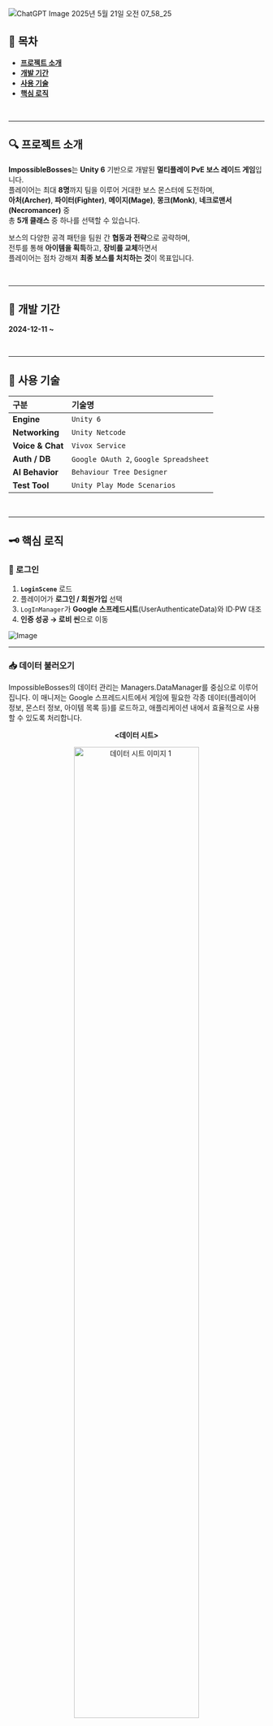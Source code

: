 ![ChatGPT Image 2025년 5월 21일 오전 07_58_25](https://github.com/user-attachments/assets/78780fee-a54d-4b52-90dc-0bca75f68ba7)

## 📘 목차
- **[프로젝트 소개](#-프로젝트-소개)**
- **[개발 기간](#-개발-기간)**
- **[사용 기술](#-사용-기술)**
- **[핵심 로직](#-핵심-로직)**

<br/>

---

## 🔍 프로젝트 소개
**ImpossibleBosses**는 **Unity 6** 기반으로 개발된 **멀티플레이 PvE 보스 레이드 게임**입니다.  
플레이어는 최대 **8명**까지 팀을 이루어 거대한 보스 몬스터에 도전하며,  
**아처(Archer)**, **파이터(Fighter)**, **메이지(Mage)**, **몽크(Monk)**, **네크로맨서(Necromancer)** 중  
총 **5개 클래스** 중 하나를 선택할 수 있습니다.

보스의 다양한 공격 패턴을 팀원 간 **협동과 전략**으로 공략하며,  
전투를 통해 **아이템을 획득**하고, **장비를 교체**하면서  
플레이어는 점차 강해져 **최종 보스를 처치하는 것**이 목표입니다.

<br/>

---

## 📆 개발 기간
<b>2024-12-11 ~</b>

<br/>

---

## 🔧 사용 기술
| 구분 | 기술명 |
| :-- | :-- |
| **Engine** | `Unity 6` |
| **Networking** | `Unity Netcode` |
| **Voice & Chat** | `Vivox Service` |
| **Auth / DB** | `Google OAuth 2`, `Google Spreadsheet` |
| **AI Behavior** | `Behaviour Tree Designer` |
| **Test Tool** | `Unity Play Mode Scenarios` |

<br/>

---

## 🗝 핵심 로직

### 🔐 로그인
1. **`LoginScene`** 로드  
2. 플레이어가 **로그인 / 회원가입** 선택  
3. `LogInManager`가 **Google 스프레드시트**(UserAuthenticateData)와 ID·PW 대조  
4. **인증 성공 → 로비 씬**으로 이동  

![Image](https://github.com/user-attachments/assets/a63eec10-7526-4920-bd92-319d0a640e82)

---

### 📥 데이터 불러오기
ImpossibleBosses의 데이터 관리는 Managers.DataManager를 중심으로 이루어집니다. 이 매니저는 Google 스프레드시트에서 게임에 필요한 각종 데이터(플레이어 정보, 몬스터 정보, 아이템 목록 등)를 로드하고, 애플리케이션 내에서 효율적으로 사용할 수 있도록 처리합니다.

<p align="center">
  <strong>&lt;데이터 시트&gt;</strong>
</p>
<p align="center">
  <img src="https://github.com/user-attachments/assets/5fa4ab70-ba04-403b-b229-c403439998e1" alt="데이터 시트 이미지 1" width="70%"/>
  <img src="https://github.com/user-attachments/assets/66638094-07c2-48ad-b48e-744c3f8d9183" alt="데이터 시트 이미지 2" width="70%"/>
  <img src="https://github.com/user-attachments/assets/8c104aa5-92eb-44ea-82e5-c77787290c39" alt="데이터 시트 이미지 3" width="70%"/>
</p>


**데이터 로딩 절차:**

1.  **초기화 및 타입 스캔**:
    <ul>
      <li><code>Managers.DataManager.Init()</code> 메서드가 데이터 로딩을 시작합니다.</li>
      <li><code>LoadSerializableTypesFromFolder</code> 메서드는 지정된 경로에서 <code>[Serializable]</code> 어트리뷰트를 가진 클래스들을 리플렉션으로 스캔합니다. 이 클래스들은 스프레드시트의 각 시트 데이터 구조와 매핑됩니다.</li>
    </ul>

<p align="center">
  <strong>&lt;DataManger의 타입확인&gt;</strong>
</p>
<div align="center">
  <img src="https://github.com/user-attachments/assets/f0fcfdb3-cd07-494a-9edd-267df547bfd1" alt="타입 스캔 이미지 1" width="70%"/>
</div>
<br>

2.  **Google 스프레드시트 연동**:
    <ul>
      <li><code>DatabaseStruct</code>는 Google OAuth 2.0 인증 정보(클라이언트 ID, 시크릿 코드, 애플리케이션 이름, 스프레드시트 ID)를 관리합니다.</li>
      <li><code>GetGoogleSheetData()</code> 메서드는 이 정보를 사용하여 Google Sheets API 인증 후, 지정된 스프레드시트 데이터를 가져옵니다.</li>
    </ul>

<p align="center">
  <strong>&lt;구글 스프레드시트 불러오기&gt;</strong>
</p>
<div align="center">
  <img src="https://github.com/user-attachments/assets/47be08dd-43b7-4740-9853-89e74ab992f3" alt="스프레드시트 연동" width="70%"/>
</div>
<br>

3.  **데이터 파싱 및 구조화**:
    * `LoadDataFromGoogleSheets()`는 인증된 서비스와 스프레드시트 ID로 각 시트의 데이터를 요청합니다.
    * `ParseSheetData()`는 시트 데이터를 JSON 형식 문자열로 변환합니다.
    * `AddAllDataDictFromJsonData()`는 JSON 문자열을 C# 객체로 역직렬화합니다.
        * `GetTypeNameFromFileName()`은 시트 이름에서 데이터 타입을 결정합니다.
        * `FindGenericKeyType()`은 데이터 타입이 `Ikey<TKey>` 인터페이스를 구현했는지 확인하여 딕셔너리 키 타입을 결정합니다.
        * `DataToDictionary<TKey, TStat>` 클래스는 로드된 데이터 리스트를 `Dictionary<TKey, TStat>` 형태로 변환하여 `AllDataDict`에 저장합니다.

<p align="center">
  <strong>&lt;JSON 문자열 역직렬화&gt;</strong>
</p>
<div align="center">
  <img src="https://github.com/user-attachments/assets/5d878784-0047-4341-a7d5-eaf3cad0e707" alt="데이터 파싱" width="70%"/>
</div>
<br>

4.  **데이터 캐싱 및 접근**:
    * 처리된 데이터는 `DataManager.AllDataDict` (`Dictionary<Type, object>` 타입)에 데이터 타입별로 캐싱되어, 게임 내 다른 시스템에서 사용됩니다.
    * `ItemDataManager`는 `DataManager.AllDataDict`에서 아이템 관련 타입의 데이터를 가져와 관리합니다.
<p align="center">
  <strong>&lt;아이템 클래스의 데이터 캐싱&gt;</strong>
</p>
<div align="center">
  <img src="https://github.com/user-attachments/assets/3a36e9ed-a833-4e30-b9ac-41880a50a860" alt="데이터 캐싱" width="70%"/>
</div>
<br>


5.  **로컬 데이터 활용**:
    * Google 스프레드시트 접근 불가 시, `LoadAllDataFromLocal()` 메서드가 로컬에 JSON 파일로 저장된 데이터를 로드합니다.
    * 스프레드시트에서 새 데이터를 가져오면, `SaveDataToFile()` 메서드가 기존 로컬 데이터와 비교 후 변경된 경우 최신 데이터로 덮어씁니다. `BinaryCheck<T>()`가 데이터 변경 여부를 확인합니다.
<p align="center">
  <strong>&lt;데이터 변경 확인(바이너리비교)&gt;</strong>
</p>
<div align="center">
  <img src="https://github.com/user-attachments/assets/56236faf-6a3d-4658-bc5e-fdad2c12e310" alt="데이터 변경확인" width="30%"/>
</div>
<br>

---



### 🏠 로비 (Lobby)

> 플레이어는 계정 인증 후 **로비 화면**으로 이동하여, 다른 플레이어와 소통하고 함께 게임을 즐길 **방을 찾거나 만들 수 있습니다.**

<br/>

<p align="center">
  <strong>&lt;로비화면&gt;</strong>
</p>
<div align="center">
  <img src="https://github.com/user-attachments/assets/bd999c4a-0074-49a7-a73b-a84fe01a6a85" alt="로비화면" width="70%"/>
</div>

<br/>

### 🚪 로비 입장 및 준비 과정

게임에 접속하면 가장 먼저 로비로 입장하기 위한 준비를 시작합니다.

* **서비스 연결 및 인증**: Unity에서 제공하는 온라인 서비스에 연결하고, 플레이어마다 고유한 ID를 받아옵니다.
* **중복 접속 확인**: 혹시 이미 다른 곳에서 같은 계정으로 접속 중인지 확인하여, 중복 접속을 막습니다.
* **대기 로비 참가**: 모든 준비가 끝나면, 다른 플레이어들과 함께 머무르며 방을 탐색하거나 생성할 수 있는 '대기 로비' 공간에 자동으로 들어가게 됩니다. 만약 아무도 없는 첫 접속이라면, 새로운 대기 로비가 만들어집니다.

<br/>

### 💬 플레이어 간 소통 (채팅)

로비에서는 다른 플레이어들과 실시간으로 대화할 수 있는 채팅 기능이 제공됩니다.

* Vivox 서비스를 이용하여 텍스트 채팅을 지원합니다.
* 이를 통해 함께 게임 할 파티원을 구하거나, 게임에 대한 정보를 나누는 등 다양한 상호작용이 가능합니다.

<p align="center">
  <img src="https://github.com/user-attachments/assets/f3e38ca6-cecf-412b-8071-312cc87864b6" alt="로비 채팅" width="80%"/>
  <br/>
  <sub><strong>&lt;로비 채팅창&gt;</strong><br/>다른 플레이어와 텍스트로 대화할 수 있습니다. (Vivox 연동)</sub>
</p>

<br/>

### 🔍 게임 방 탐색 및 참가

다른 플레이어가 만들어 놓은 게임 방을 찾아 참여할 수 있습니다.

* 현재 생성되어 있는 공개 게임 방들의 목록이 실시간으로 표시됩니다.
* 새로고침 버튼을 통해 언제든지 최신 방 목록을 불러올 수 있습니다.
* 목록에서 원하는 방을 선택하고 '참가' 버튼을 누르면 해당 방으로 입장합니다.
* 만약 선택한 방에 비밀번호가 설정되어 있다면, 올바른 비밀번호를 입력해야만 들어갈 수 있습니다.

<br/>

<table style="width:100%; border:0;">
  <tr>
    <td align="center" valign="top" style="width:50%;">
      <figure style="margin:0;">
        <img src="https://github.com/user-attachments/assets/50ed75db-9775-49b1-ab05-3fce2d648a9d" alt="방 목록" height="300">
        <figcaption>
          <br/>
          <strong>&lt;게임 방 목록&gt;</strong><br>
          현재 참여 가능한 방들의 이름,
           <br/>
          인원수 등의 정보를 보여줍니다.
        </figcaption>
      </figure>
    </td>
    <td align="center" valign="top" style="width:50%;">
      <figure style="margin:0;">
        <img src="https://github.com/user-attachments/assets/7ef4241f-fe63-49e4-8675-91a6ca7e26af" alt="비밀번호 입력" height="300">
        <figcaption>
          <br/>
          <strong>&lt;비밀번호 입력창&gt;</strong><br>
          비공개 방에 참여하기 위해 비밀번호를 입력하는 화면입니다.
        </figcaption>
      </figure>
    </td>
  </tr>
</table>

<br/>

### ➕ 게임 방 생성

원한다면 직접 새로운 게임 방을 만들 수도 있습니다.

* 방 만들기 화면에서 만들고 싶은 방의 이름과 최대 참가 가능 인원 수를 설정합니다.
* 다른 플레이어들이 함부로 들어오지 못하도록 비밀번호를 설정할 수도 있습니다.
* 설정을 완료하고 방을 만들면, 이 방은 다른 플레이어들의 방 목록에도 나타나 함께 플레이할 팀원을 모을 수 있습니다.

<p align="center">
  <img src="https://github.com/user-attachments/assets/adf8bd6f-3f22-4dff-89ba-5fbac08a2c82" alt="방 생성" width="30%"/>
  <br/>
  <sub><strong>&lt;게임 방 생성 설정&gt;</strong><br/>새로운 방의 이름, 최대 인원, 비밀번호 등을 설정합니다.</sub>
</p>

<br/>

### ⚔️ 캐릭터 선택 및 게임 준비

성공적으로 게임 방에 들어가면, 플레이어는 자신이 플레이할 캐릭터를 선택하고 게임 시작을 준비합니다.

* 다양한 클래스 중 원하는 캐릭터를 선택합니다.
* 같은 방에 있는 다른 플레이어들이 어떤 캐릭터를 골랐는지, 게임을 시작할 준비가 되었는지 실시간으로 확인할 수 있습니다.
* 모든 플레이어가 "준비 완료" 상태가 되면, 방을 만든 방장이 게임을 시작할 수 있습니다.

<p align="center">
  <img src="https://github.com/user-attachments/assets/494afb30-753a-4553-bd4f-158943e5877e" alt="캐릭터 선택" width="80%"/>
  <br/>
  <sub><strong>&lt;캐릭터 선택 및 준비 완료&gt;</strong><br/>방에 참가한 플레이어들이 각자 플레이할 캐릭터를 고르고 "준비" 상태를 표시합니다.</sub>
</p>

<br/>

**로비 시스템의 안정성 유지**:

* 방을 만든 플레이어(호스트)는 방이 갑자기 사라지지 않도록 주기적으로 서버에 "방이 아직 살아있음!"이라는 신호(하트비트)를 보냅니다.
* 플레이어가 방에 새로 들어오거나 나가는 등의 변화는 즉시 모든 참가자에게 알려져 화면이 업데이트됩니다.

<br/>
<p align="center">
  <strong>&lt;하트비트&gt;</strong>
</p>
<div align="center">
  <img src="https://github.com/user-attachments/assets/0e9ef430-3ee3-4898-9ace-82f40f7425be" alt="하트비트" width="30%"/>
</div>
<br>
---

### 🔗 릴레이 서버
- **호스트(방장)** 가 방 생성 → **Relay Allocation** 수신(서버 역할)  
- **참가자** 는 **Join Code** 로 해당 Allocation 접속  
- 실제 IP 노출 없이 **NAT / 방화벽** 문제 해결  
- 호스트가 중도 이탈하면 **새 호스트가 Allocation 승계**

![Image](https://github.com/user-attachments/assets/4d7df461-dbe3-4e5d-aeb1-72d5b26841ff)

---

### 🏎️ 최적화 방법
| 영역 | 왜 이런 방법을 썼는가? |
| :-- | :-- |
| **오브젝트 풀링 &<br/>네트워크 오브젝트 풀링** | 스킬·파티클 등 **자주 생성·삭제** 오브젝트를 미리 생성해 **재사용** → GC 최소화 |
| **네트워크 패킷 절감** | **필요 데이터만 압축 전송** → 이후 계산은 **로컬**에서 수행 -> 전송량 절감, 반응속도 상승 |

---

### 🌐 네트워크 동기화
1. **서버 권한 구조**  
   - 보스 AI·게임 판정을 **호스트**가 전담  
   - 결과(피해량·상태) → **NetworkVariable / RPC** 로 전송  
2. **예측 & 보간**  
   - 패킷을 전송할때 서버가 패킷을 보낸시간과 클라이언트가 패킷을 받은시간을 계산해 서버와 차이 발생 시 부드럽게 보간으로 보정  

---

![Boss Flow](https://github.com/user-attachments/assets/33e41408-493a-4778-830d-c0c69d4055a5)
